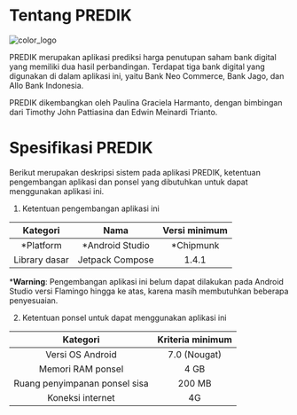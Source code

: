 # Tentang PREDIK

![color_logo](https://github.com/paulinagh/stock-prediction-frontend/assets/74087743/cb9b4bbf-151f-4284-b9f7-032da96b437e)

PREDIK merupakan aplikasi prediksi harga penutupan saham bank digital yang memiliki dua hasil perbandingan. Terdapat tiga bank digital yang digunakan di dalam aplikasi ini, yaitu Bank Neo Commerce, Bank Jago, dan Allo Bank Indonesia.

PREDIK dikembangkan oleh Paulina Graciela Harmanto, dengan bimbingan dari Timothy John Pattiasina dan Edwin Meinardi Trianto.

# Spesifikasi PREDIK
Berikut merupakan deskripsi sistem pada aplikasi PREDIK, ketentuan pengembangan aplikasi dan ponsel yang dibutuhkan untuk dapat menggunakan aplikasi ini.

1. Ketentuan pengembangan aplikasi ini

|   Kategori    |      Nama       | Versi minimum |
|:-------------:|:---------------:|:-------------:|
|   *Platform   | *Android Studio |   *Chipmunk   |
| Library dasar | Jetpack Compose |     1.4.1     |

***Warning**: Pengembangan aplikasi ini belum dapat dilakukan pada Android Studio versi Flamingo hingga ke atas, karena masih membutuhkan beberapa penyesuaian.

2. Ketentuan ponsel untuk dapat menggunakan aplikasi ini

|           Kategori            | Kriteria minimum |
|:-----------------------------:|:----------------:|
|       Versi OS Android        |   7.0 (Nougat)   |
|       Memori RAM ponsel       |       4 GB       |
| Ruang penyimpanan ponsel sisa |      200 MB      |
|       Koneksi internet        |        4G        |